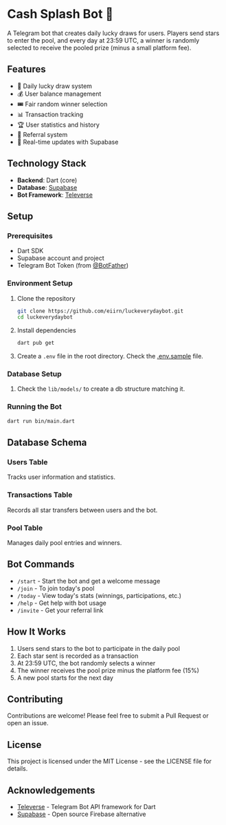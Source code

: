 # Cash Splash Bot 🌟

A Telegram bot that creates daily lucky draws for users. Players send stars to enter the pool, and every day at 23:59 UTC, a winner is randomly selected to receive the pooled prize (minus a small platform fee).

## Features

- 💫 Daily lucky draw system
- 💰 User balance management
- 🎟️ Fair random winner selection
- 📊 Transaction tracking
- 🏆 User statistics and history
- 👥 Referral system
- 🔄 Real-time updates with Supabase

## Technology Stack

- **Backend**: Dart (core)
- **Database**: [Supabase](https://supabase.com/)
- **Bot Framework**: [Televerse](https://pub.dev/packages/televerse)

## Setup

### Prerequisites

- Dart SDK
- Supabase account and project
- Telegram Bot Token (from [@BotFather](https://t.me/BotFather))

### Environment Setup

1. Clone the repository
   ```bash
   git clone https://github.com/eiirn/luckeverydaybot.git
   cd luckeverydaybot
   ```

2. Install dependencies
   ```bash
   dart pub get
   ```

3. Create a `.env` file in the root directory. Check the [.env.sample](./.env.sample) file.

### Database Setup

1. Check the `lib/models/` to create a db structure matching it.

### Running the Bot

```bash
dart run bin/main.dart
```

## Database Schema

### Users Table
Tracks user information and statistics.

### Transactions Table
Records all star transfers between users and the bot.

### Pool Table
Manages daily pool entries and winners.

## Bot Commands

- `/start` - Start the bot and get a welcome message
- `/join` - To join today's pool
- `/today` - View today's stats (winnings, participations, etc.)
- `/help` - Get help with bot usage
- `/invite` - Get your referral link

## How It Works

1. Users send stars to the bot to participate in the daily pool
2. Each star sent is recorded as a transaction
3. At 23:59 UTC, the bot randomly selects a winner
4. The winner receives the pool prize minus the platform fee (15%)
5. A new pool starts for the next day

## Contributing

Contributions are welcome! Please feel free to submit a Pull Request or open an issue.

## License

This project is licensed under the MIT License - see the LICENSE file for details.

## Acknowledgements

- [Televerse](https://pub.dev/packages/televerse) - Telegram Bot API framework for Dart
- [Supabase](https://supabase.com/) - Open source Firebase alternative